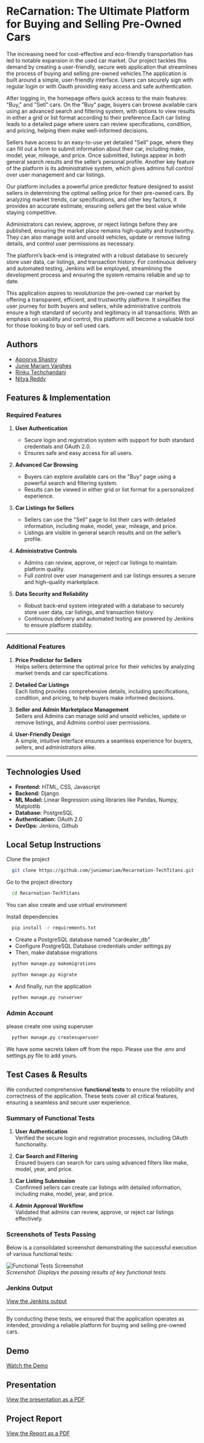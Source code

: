 
# ReCarnation: The Ultimate Platform for Buying and Selling Pre-Owned Cars

The increasing need for cost-effective and eco-friendly transportation has led to notable expansion in the used car market. Our project tackles this demand by creating a user-friendly, secure web application that streamlines the process of buying and selling pre-owned vehicles.The application is built around a simple, user-friendly interface. Users can securely sign with regular login or with Oauth providing easy access and safe authentication. 

After logging in, the homepage offers quick access to the main features: "Buy," and "Sell” cars. On the "Buy" page, buyers can browse available cars using an advanced search and filtering system, with options to view results in either a grid or list format according to their preference.Each car listing leads to a detailed page where users can review specifications, condition, and pricing, helping them make well-informed decisions. 

Sellers have access to an easy-to-use yet detailed "Sell" page, where they can fill out a form to submit information about their car, including make, model, year, mileage, and price. Once submitted, listings appear in both general search results and the seller’s personal profile. Another key feature of the platform is its administrative system, which gives admins full control over user management and car listings. 

Our platform includes a powerful price predictor feature designed to assist sellers in determining the optimal selling price for their pre-owned cars. By analyzing market trends, car specifications, and other key factors, it provides an accurate estimate, ensuring sellers get the best value while staying competitive.

Administrators can review, approve, or reject listings before they are published, ensuring the market place remains high-quality and trustworthy. They can also manage sold and unsold vehicles, update or remove listing details, and control user permissions as necessary.

The platform’s back-end is integrated with a robust database to securely store user data, car listings, and transaction history. For continuous delivery and automated testing, Jenkins will be employed, streamlining the development process and ensuring the system remains reliable and up to date.

This application aspires to revolutionize the pre-owned car market by offering a transparent, efficient, and trustworthy platform. It simplifies the user journey for both buyers and sellers, while administrative controls ensure a high standard of security and legitimacy in all transactions. With an emphasis on usability and control, this platform will become a valuable tool for those looking to buy or sell used cars.


## Authors

- [Apoorva Shastry](https://github.com/ApoorvaShastry10)
- [Junie Mariam Varghes](https://github.com/juniemariam)
- [Rinku Techchandani](https://github.com/rinkutek)
- [Nitya Reddy]()

## Features & Implementation

### **Required Features**
1. **User Authentication**  
   - Secure login and registration system with support for both standard credentials and OAuth 2.0.  
   - Ensures safe and easy access for all users.

2. **Advanced Car Browsing**  
   - Buyers can explore available cars on the "Buy" page using a powerful search and filtering system.  
   - Results can be viewed in either grid or list format for a personalized experience.

3. **Car Listings for Sellers**  
   - Sellers can use the "Sell" page to list their cars with detailed information, including make, model, year, mileage, and price.  
   - Listings are visible in general search results and on the seller’s profile.

4. **Administrative Controls**  
   - Admins can review, approve, or reject car listings to maintain platform quality.  
   - Full control over user management and car listings ensures a secure and high-quality marketplace.

5. **Data Security and Reliability**  
   - Robust back-end system integrated with a database to securely store user data, car listings, and transaction history.  
   - Continuous delivery and automated testing are powered by Jenkins to ensure platform stability.

---

### **Additional Features**
1. **Price Predictor for Sellers**  
   Helps sellers determine the optimal price for their vehicles by analyzing market trends and car specifications.  

2. **Detailed Car Listings**  
   Each listing provides comprehensive details, including specifications, condition, and pricing, to help buyers make informed decisions.  

3. **Seller and Admin Marketplace Management**  
   Sellers and Admins can manage sold and unsold vehicles, update or remove listings, and Admins control user permissions.  

4. **User-Friendly Design**  
   A simple, intuitive interface ensures a seamless experience for buyers, sellers, and administrators alike.  

---

## Technologies Used
- **Frontend:** HTML, CSS, Javascript  
- **Backend:** Django
- **ML Model:** Linear Regression using libraries like Pandas, Numpy, Matplotlib  
- **Database:** PostgreSQL
- **Authentication:** OAuth 2.0
- **DevOps:** Jenkins, Github

## Local Setup Instructions

Clone the project

```bash
  git clone https://github.com/juniemariam/Recarnation-TechTitans.git
```

Go to the project directory

```bash
  cd Recarnation-TechTitans
```

You can also create and use virtual environment

Install dependencies
```bash
  pip install -r requirements.txt
```
- Create a PostgreSQL database named "cardealer_db"
- Configure PostgreSQL Database credentials under settings.py
- Then, make database migrations

```bash
  python manage.py makemigrations
```
```bash
  python manage.py migrate
```
- And finally, run the application
```bash
  python manage.py runserver

```
### Admin Account
please create one using superuser
```bash
  python manage.py createsuperuser
```

We have some secrets taken off from the repo. Please use the .env and settings.py file to add yours.

## Test Cases & Results

We conducted comprehensive **functional tests** to ensure the reliability and correctness of the application. These tests cover all critical features, ensuring a seamless and secure user experience.

### **Summary of Functional Tests**
1. **User Authentication**  
   Verified the secure login and registration processes, including OAuth functionality.  

2. **Car Search and Filtering**  
   Ensured buyers can search for cars using advanced filters like make, model, year, and price.  

3. **Car Listing Submission**  
   Confirmed sellers can create car listings with detailed information, including make, model, year, and price.  

4. **Admin Approval Workflow**  
   Validated that admins can review, approve, or reject car listings effectively.

### **Screenshots of Tests Passing**
Below is a consolidated screenshot demonstrating the successful execution of various functional tests:  

![Functional Tests Screenshot](recarnation-assets/test.jpeg)  
*Screenshot: Displays the passing results of key functional tests.*

### Jenkins Output
[View the Jenkins output](recarnation-assets/Jenkins_output.txt)

---

By conducting these tests, we ensured that the application operates as intended, providing a reliable platform for buying and selling pre-owned cars.

## Demo 
[Watch the Demo](https://drive.google.com/file/d/1bQt8-tVCdFl4Yc_nGkXGL_pLMdftRrd6/view?usp=sharing)

## Presentation
[View the presentation as a PDF](recarnation-assets/Project-report.pdf)


## Project Report
[View the Report as a PDF](recarnation-assets/report.pdf)
